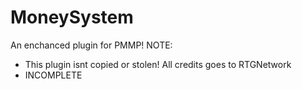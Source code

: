 # MoneySystem
An enchanced plugin for PMMP!
NOTE:
- This plugin isnt copied or stolen! All credits goes to RTGNetwork
- INCOMPLETE
